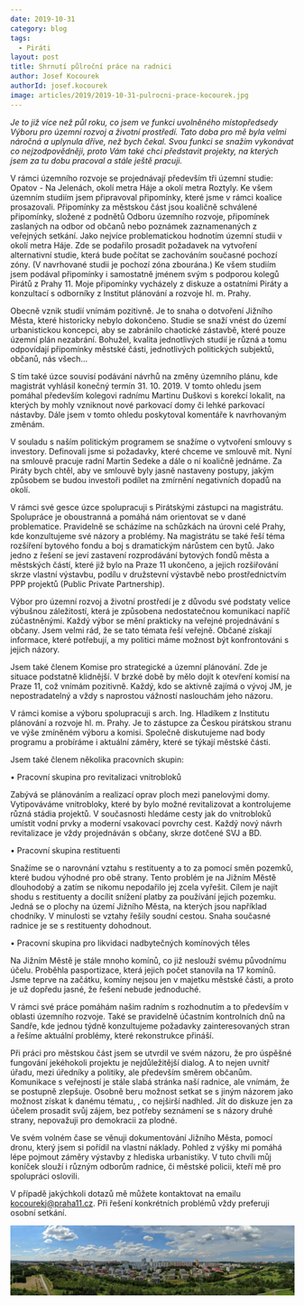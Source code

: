 ```yaml
---
date: 2019-10-31
category: blog
tags: 
  - Piráti
layout: post
title: Shrnutí půlroční práce na radnici
author: Josef Kocourek
authorId: josef.kocourek
image: articles/2019/2019-10-31-pulrocni-prace-kocourek.jpg
---
```



*Je to již více než půl roku, co jsem ve funkci uvolněného místopředsedy Výboru pro územní rozvoj a životní prostředí. Tato doba pro mě byla velmi náročná a uplynula dříve, než bych čekal. Svou funkci se snažím vykonávat co nejzodpovědněji, proto Vám také chci představit projekty, na kterých jsem za tu dobu pracoval a stále ještě pracuji.*

V rámci územního rozvoje se projednávají především tři územní studie: Opatov - Na Jelenách, okolí metra Háje a okolí metra Roztyly. Ke všem územním studiím jsem připravoval připomínky, které jsme v rámci koalice prosazovali. Připomínky za městskou část jsou koaličně schválené připomínky, složené z podnětů Odboru územního rozvoje, připomínek zaslaných na odbor od občanů nebo poznámek zaznamenaných z veřejných setkání. Jako nejvíce problematickou hodnotím územní studii v okolí metra Háje. Zde se podařilo prosadit požadavek na vytvoření alternativní studie, která bude počítat se zachováním současné pochozí zóny. (V navrhované studii je pochozí zóna zbourána.) Ke všem studiím jsem podával připomínky i samostatně jménem svým s podporou kolegů Pirátů z Prahy 11. Moje připomínky vycházely z diskuze a ostatními Piráty a konzultací s odborníky z Institut plánování a rozvoje hl. m. Prahy.

Obecně vznik studií vnímám pozitivně. Je to snaha o dotvoření Jižního Města, které historicky nebylo dokončeno. Studie se snaží vnést do území urbanistickou koncepci, aby se zabránilo chaotické zástavbě, které pouze územní plán nezabrání. Bohužel, kvalita jednotlivých studií je různá a tomu odpovídají připomínky městské části, jednotlivých politických subjektů, občanů, nás všech...

S tím také úzce souvisí podávání návrhů na změny územního plánu, kde magistrát vyhlásil konečný termín 31. 10. 2019. V tomto ohledu jsem pomáhal především kolegovi radnímu Martinu Duškovi s korekcí lokalit, na kterých by mohly vzniknout nové parkovací domy či lehké parkovací nástavby. Dále jsem v tomto ohledu poskytoval komentáře k navrhovaným změnám.

V souladu s naším politickým programem se snažíme o vytvoření smlouvy s investory. Definovali jsme si požadavky, které chceme ve smlouvě mít. Nyní na smlouvě pracuje radní Martin Sedeke a dále o ní koaličně jednáme. Za Piráty bych chtěl, aby ve smlouvě byly jasně nastaveny postupy, jakým způsobem se budou investoři podílet na zmírnění negativních dopadů na okolí.

V rámci své gesce úzce spolupracuji s Pirátskými zástupci na magistrátu. Spolupráce je oboustranná a pomáhá nám orientovat se v dané problematice. Pravidelně se scházíme na schůzkách na úrovni celé Prahy, kde konzultujeme své názory a problémy. Na magistrátu se také řeší téma rozšíření bytového fondu a boj s dramatickým nárůstem cen bytů. Jako jedno z řešení se jeví zastavení rozprodávání bytových fondů města a městských částí, které již bylo na Praze 11 ukončeno, a jejich rozšiřování skrze vlastní výstavbu, podílu v družstevní výstavbě nebo prostřednictvím PPP projektů (Public Private Partnership).

Výbor pro územní rozvoj a životní prostředí je z důvodu své podstaty velice výbušnou záležitostí, která je způsobena nedostatečnou komunikací napříč zúčastněnými. Každý výbor se mění prakticky na veřejné projednávání s občany. Jsem velmi rád, že se tato témata řeší veřejně. Občané získají informace, které potřebují, a my politici máme možnost být konfrontováni s jejich názory. 

Jsem také členem Komise pro strategické a územní plánování. Zde je situace podstatně klidnější. V brzké době by mělo dojít k otevření komisí na Praze 11, což vnímám pozitivně. Každý, kdo se aktivně zajímá o vývoj JM, je nepostradatelný a vždy s naprostou vážností naslouchám jeho názoru. 

V rámci komise a výboru spolupracuji s arch. Ing. Hladíkem z Institutu plánování a rozvoje hl. m. Prahy. Je to zástupce za Českou pirátskou stranu ve výše zmíněném výboru a komisi. Společně diskutujeme nad body programu a probíráme i aktuální záměry, které se týkají městské části. 
 


Jsem také členem několika pracovních skupin:
 
• Pracovní skupina pro revitalizaci vnitrobloků

Zabývá se plánováním a realizací oprav ploch mezi panelovými domy. Vytipováváme vnitrobloky, které by bylo možné revitalizovat a kontrolujeme různá stádia projektů. V současnosti hledáme cesty jak do vnitrobloků umístit vodní prvky a moderní vsakovací povrchy cest. Každý nový návrh revitalizace je vždy projednáván s občany, skrze dotčené SVJ a BD.
 
• Pracovní skupina restituenti

Snažíme se o narovnání vztahu s restituenty a to za pomocí směn pozemků, které budou výhodné pro obě strany. Tento problém je na Jižním Městě dlouhodobý a zatím se nikomu nepodařilo jej zcela vyřešit. Cílem je najít shodu s restituenty a docílit snížení platby za používání jejich pozemku. Jedná se o plochy na území Jižního Města, na kterých jsou například chodníky. V minulosti se vztahy řešily soudní cestou. Snaha současné radnice je se s restituenty dohodnout.
 
• Pracovní skupina pro likvidaci nadbytečných komínových těles

Na Jižním Městě je stále mnoho komínů, co již neslouží svému původnímu účelu. Proběhla pasportizace, která jejich počet stanovila na 17 komínů. Jsme teprve na začátku, komíny nejsou jen v majetku městské části, a proto je už dopředu jasné, že řešení nebude jednoduché.



V rámci své práce pomáhám našim radním s rozhodnutím a to především v oblasti územního rozvoje. Také se pravidelně účastním kontrolních dnů na Sandře, kde jednou týdně konzultujeme požadavky zainteresovaných stran a řešíme aktuální problémy, které rekonstrukce přináší. 

Při práci pro městskou část jsem se utvrdil ve svém názoru, že pro úspěšné fungování jekéhokoli projektu je nejdůležitější dialog. A to nejen uvnitř úřadu, mezi úředníky a politiky, ale především směrem občanům. Komunikace s veřejností je stále slabá stránka naší radnice, ale vnímám, že se postupně zlepšuje. Osobně beru možnost setkat se s jiným názorem jako možnost získat k danému tématu, , co nejširší nadhled. Jít do diskuze jen za účelem prosadit svůj zájem, bez potřeby seznámení se s názory druhé strany, nepovažuji pro demokracii za plodné.

Ve svém volném čase se věnuji dokumentování Jižního Města, pomocí dronu, který jsem si pořídil na vlastní náklady. Pohled z výšky mi pomáhá lépe pojmout záměry výstavby z hlediska urbanistiky. V tuto chvíli můj koníček slouží i různým odborům radnice, či městské policii, kteří mě pro spolupráci oslovili.

V případě jakýchkoli dotazů mě můžete kontaktovat na emailu kocourekj@praha11.cz. Při řešení konkrétních problémů vždy preferuji osobní setkání.

![Pohled na Jižní Město](/assets/img/articles/2019/2019-10-31-pepa.jpg)
